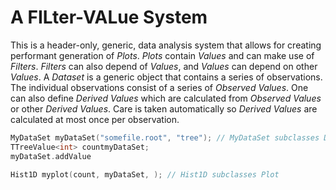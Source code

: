 A FILter-VALue System
=====================
This is a header-only, generic, data analysis system that allows for creating performant generation of *Plots*. *Plots* contain *Values* and can make use of *Filters*.
*Filters* can also depend of *Values*, and *Values* can depend on other *Values*. A *Dataset* is a generic object that contains a series of observations. The individual observations
consist of a series of *Observed Values*. One can also define *Derived Values* which are calculated from *Observed Values* or other *Derived Values*. Care is taken automatically 
so *Derived Values* are calculated at most once per observation.



```C++
MyDataSet myDataSet("somefile.root", "tree"); // MyDataSet subclasses DataSet
TTreeValue<int> countmyDataSet;
myDataSet.addValue

Hist1D myplot(count, myDataSet, ); // Hist1D subclasses Plot
```
